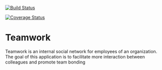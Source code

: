 [![Build Status](https://travis-ci.org/johnebri/Teamwork.svg?branch=develop)](https://travis-ci.org/johnebri/Teamwork)

[![Coverage Status](https://coveralls.io/repos/github/johnebri/Teamwork/badge.svg?branch=develop)](https://coveralls.io/github/johnebri/Teamwork?branch=develop)

# Teamwork 
Teamwork is an internal social network for employees of an organization. The goal of this
application is to facilitate more interaction between colleagues and promote team bonding
